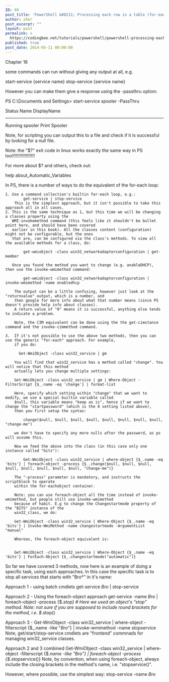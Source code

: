 ```yaml
---
ID: 69
post_title: 'PowerShell &#8211; Processing each row in a table (for-each)'
author: sher
post_excerpt: ""
layout: post
permalink: >
  https://codingbee.net/tutorials/powershell/powershell-processing-each-row-in-a-table-for-each
published: true
post_date: 2014-05-11 00:00:00
---
```

Chapter 16  

some commands can run without giving any output at all, e.g. 

start-service {service name}
stop-service {service name}

However you can make them give a response using the -passthru option:

PS C:\Documents and Settings> start-service spooler -PassThru

Status   Name               DisplayName                           
------   ----               -----------                           
Running  spooler            Print Spooler                         

Note, for scripting you can output this to a file and check if it is successful by looking for a null file. 

Note: the "$?" exit code in linux works exactly the same way in PS too!!!!!!!!!!!!!!!!!!

For more about $? and others, check out:

help about_Automatic_Variables


In PS, there is a number of ways to do the equivalent of the for-each loop:

	1. Use a command collection's builtin for-each loop, e.g.:
			get-service | stop-service
		This is the simplest approach, but it isn't possible to take this approach all in all cases. 	
	2. This is the same technique as 1, but this time we will be changing a classes property using the 
	   WMI-invokemethod command (this feels like it shouldn't be bullet point here, and should have been covered 
	   earlier in this book). All the classes content (configuration) might not be configurable, but the ones 
	   that are, can be configured via the class's methods. To view all the available methods for a class, do:
	   
			get-wmiobject -class win32_networkadapterconfiguration | get-member
		
	   Once you found the method you want to change (e.g. anableDHCP), then use the invoke-wmimethod command:
	  
			get-wmiobject -class win32_networkadapterconfiguration | invoke-wmimethod -name enabledhcp
			
		The output can be a little confusing, however just look at the "returnvalue" output, which is a number, and 
		then google for more info about what that number means (since PS doesn't provide help info about classes).
		A return value of "0" means it is successful, anything else tends to indicate a problem.
		
	    Note, the CIM equivalent can be done using the the get-cimstance command and the invoke-cimmethod command. 
		
	3.  If it's not possible to use the above two methods, then you can use the generic "for-each" approach. For example,
	    if you do:
		
		  Get-WmiObject -class win32_service | gm
		  
		You will find that win32_service has a method called "change". You will notice that this method 
		actually lets you change multiple settings:
		
		Get-WmiObject -class win32_service | gm | Where-Object -FilterScript {$_.name -eq 'change'} | format-list
		
		Here, specify which setting within "change" that we want to modify, we use a special builtin variable called
		$null, this variable means "keep as is", hence if we want to change the "startpassword" (which is the 8 setting listed above), 
		then you first setup the syntax:
	    
			change($null, $null, $null, $null, $null, $null, $null, $null, "change-me")
		
		we don't have to specify any more nulls after the password, as ps will assume this. 
		
		Now we feed the above into the class (in this case only one instance called "bits"):
		
			Get-WmiObject -class win32_service | where-object {$_.name -eq 'bits'} | foreach-object -process {$_.change($null, $null, $null, $null, $null, $null, $null, $null, "change-me")}
	   
		The "-process" parameter is mandatory, and instructs the scriptblock to operate 
		within the for-eachobject container.
		
		Note: you can use foreach-object all the time instead of invoke-wmimethod, but people still use invoke-wmimethod
		because of habit. E.g to change the Changestartmode property of the "BITS" instance of the 
		win32_class, we do:
		
		Get-WmiObject -class win32_service | Where-Object {$_.name -eq 'bits'} | Invoke-WmiMethod -name changestartmode -ArgumentList "manual"
 
		Whereas, the foreach-object equivalent is:

		
		Get-WmiObject -class win32_service | Where-Object {$_.name -eq 'bits'} | ForEach-Object {$_.changestartmode("automatic")}
 
 
 So far we have covered 3 methods, now here is an example of doing a specific task, using each approaches. In this case
 the specific task is to stop all services that starts with "Bro*" in it's name:
 
Approach 1 - using batch cmdlets
get-service *Bro* | stop-service
 
Approach 2 - Using the foreach-object approach
get-service -name *Bro* | foreach-object -process {$_.stop}	# Here we used an object's "stop" method.
Note: not sure if you are supposed to include round brackets for the method, i.e. $_.stop()

Approach 3 - 
Get-WmiObject -class win32_service | where-object -filterscript {$_.name -like "*Bro*"} | invoke-wmimethod -name stopservice 
Note, get/start/stop-service cmdlets are "frontend" commnads for managing win32_service classes.  
 
Approach 2 and 3 combined
Get-WmiObject -class win32_service | where-object -filterscript {$_.name -like "*Bro*"} | foreach-object -process {$_.stopservice()}
Note, by convention, when using foreach-object, always include the 
closing brackets in the method's name, i.e. "stopservice()".

However, where possible, use the simplest way:
stop-service -name *Bro*